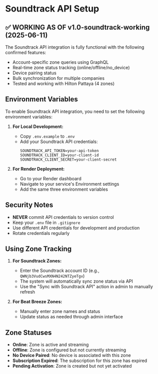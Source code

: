 # Soundtrack API Setup

## ✅ WORKING AS OF v1.0-soundtrack-working (2025-06-11)

The Soundtrack API integration is fully functional with the following confirmed features:
- Account-specific zone queries using GraphQL
- Real-time zone status tracking (online/offline/no_device)
- Device pairing status
- Bulk synchronization for multiple companies
- Tested and working with Hilton Pattaya (4 zones)

## Environment Variables

To enable Soundtrack API integration, you need to set the following environment variables:

1. **For Local Development:**
   - Copy `.env.example` to `.env`
   - Add your Soundtrack API credentials:
     ```
     SOUNDTRACK_API_TOKEN=your-api-token
     SOUNDTRACK_CLIENT_ID=your-client-id
     SOUNDTRACK_CLIENT_SECRET=your-client-secret
     ```

2. **For Render Deployment:**
   - Go to your Render dashboard
   - Navigate to your service's Environment settings
   - Add the same three environment variables

## Security Notes

- **NEVER** commit API credentials to version control
- Keep your `.env` file in `.gitignore`
- Use different API credentials for development and production
- Rotate credentials regularly

## Using Zone Tracking

1. **For Soundtrack Zones:**
   - Enter the Soundtrack account ID (e.g., `QWNjb3VudCwsMXN4N242NTZyeTgv`)
   - The system will automatically sync zone status via API
   - Use the "Sync with Soundtrack API" action in admin to manually refresh

2. **For Beat Breeze Zones:**
   - Manually enter zone names and status
   - Update status as needed through admin interface

## Zone Statuses

- **Online**: Zone is active and streaming
- **Offline**: Zone is configured but not currently streaming
- **No Device Paired**: No device is associated with this zone
- **Subscription Expired**: The subscription for this zone has expired
- **Pending Activation**: Zone is created but not yet activated